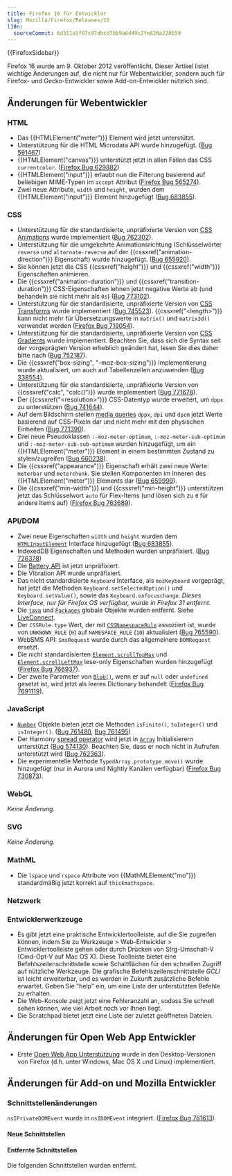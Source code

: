 ```yaml
---
title: Firefox 16 für Entwickler
slug: Mozilla/Firefox/Releases/16
l10n:
  sourceCommit: 6d311a5f07c97dbcd7bb9a6d49c2fe820a228659
---
```


{{FirefoxSidebar}}

Firefox 16 wurde am 9. Oktober 2012 veröffentlicht. Dieser Artikel listet wichtige Änderungen auf, die nicht nur für Webentwickler, sondern auch für Firefox- und Gecko-Entwickler sowie Add-on-Entwickler nützlich sind.

## Änderungen für Webentwickler

### HTML

- Das {{HTMLElement("meter")}} Element wird jetzt unterstützt.
- Unterstützung für die HTML Microdata API wurde hinzugefügt. ([Bug 591467](https://bugzil.la/591467))
- {{HTMLElement("canvas")}} unterstützt jetzt in allen Fällen das CSS `currentcolor`. ([Firefox Bug 629882](https://bugzil.la/629882))
- {{HTMLElement("input")}} erlaubt nun die Filterung basierend auf beliebigen MIME-Typen im `accept` Attribut ([Firefox Bug 565274](https://bugzil.la/565274)).
- Zwei neue Attribute, `width` und `height`, wurden dem {{HTMLElement("input")}} Element hinzugefügt ([Bug 683855](https://bugzil.la/683855)).

### CSS

- Unterstützung für die standardisierte, unpräfixierte Version von [CSS Animations](/de/docs/Web/CSS/CSS_animations/Using_CSS_animations) wurde implementiert ([Bug 762302](https://bugzil.la/762302)).
- Unterstützung für die umgekehrte Animationsrichtung (Schlüsselwörter `reverse` und `alternate-reverse` auf der {{cssxref("animation-direction")}} Eigenschaft) wurde hinzugefügt. ([Bug 655920](https://bugzil.la/655920)).
- Sie können jetzt die CSS {{cssxref("height")}} und {{cssxref("width")}} Eigenschaften animieren.
- Die {{cssxref("animation-duration")}} und {{cssxref("transition-duration")}} CSS-Eigenschaften lehnen jetzt negative Werte ab (und behandeln sie nicht mehr als `0s`) ([Bug 773102](https://bugzil.la/773102)).
- Unterstützung für die standardisierte, unpräfixierte Version von [CSS Transforms](/de/docs/Web/CSS/CSS_transforms/Using_CSS_transforms) wurde implementiert ([Bug 745523](https://bugzil.la/745523)). {{cssxref("&lt;length&gt;")}} kann nicht mehr für Übersetzungswerte in `matrix()` und `matrix3d()` verwendet werden ([Firefox Bug 719054](https://bugzil.la/719054)).
- Unterstützung für die standardisierte, unpräfixierte Version von [CSS Gradients](/de/docs/Web/CSS/CSS_images/Using_CSS_gradients) wurde implementiert. Beachten Sie, dass sich die Syntax seit der vorgeprägten Version erheblich geändert hat, lesen Sie dies daher bitte nach ([Bug 752187](https://bugzil.la/752187)).
- Die {{cssxref("box-sizing", "-moz-box-sizing")}} Implementierung wurde aktualisiert, um auch auf Tabellenzellen anzuwenden ([Bug 338554](https://bugzil.la/338554)).
- Unterstützung für die standardisierte, unpräfixierte Version von {{cssxref("calc", "calc()")}} wurde implementiert ([Bug 771678](https://bugzil.la/771678)).
- Der {{cssxref("&lt;resolution&gt;")}} CSS-Datentyp wurde erweitert, um `dppx` zu unterstützen ([Bug 741644](https://bugzil.la/741644)).
- Auf dem Bildschirm stellen [media queries](/de/docs/Web/CSS/CSS_media_queries/Using_media_queries) `dppx`, `dpi` und `dpcm` jetzt Werte basierend auf CSS-Pixeln dar und nicht mehr mit den physischen Einheiten ([Bug 771390](https://bugzil.la/771390)).
- Drei neue Pseudoklassen `:-moz-meter-optimum`, `:-moz-meter-sub-optimum` und `:-moz-meter-sub-sub-optimum` wurden hinzugefügt, um ein {{HTMLElement("meter")}} Element in einem bestimmten Zustand zu stylen/zugreifen ([Bug 660238](https://bugzil.la/660238)).
- Die {{cssxref("appearance")}} Eigenschaft erhält zwei neue Werte: `meterbar` und `meterchunk`. Sie stellen Komponenten im Inneren des {{HTMLElement("meter")}} Elements dar ([Bug 659999](https://bugzil.la/659999)).
- Die {{cssxref("min-width")}} und {{cssxref("min-height")}} unterstützen jetzt das Schlüsselwort `auto` für Flex-Items (und lösen sich zu `0` für andere Items auf) ([Firefox Bug 763689](https://bugzil.la/763689)).

### API/DOM

- Zwei neue Eigenschaften `width` und `height` wurden dem [`HTMLInputElement`](/de/docs/Web/API/HTMLInputElement) Interface hinzugefügt ([Bug 683855](https://bugzil.la/683855)).
- IndexedDB Eigenschaften und Methoden wurden unpräfixiert. ([Bug 726378](https://bugzil.la/726378))
- Die [Battery API](/de/docs/Web/API/Navigator/getBattery) ist jetzt unpräfixiert.
- Die Vibration API wurde unpräfixiert.
- Das nicht standardisierte `Keyboard` Interface, als `mozKeyboard` vorgeprägt, hat jetzt die Methoden `Keyboard.setSelectedOption()` und `Keyboard.setValue()`, sowie das `Keyboard.onfocuschange`. _Dieses Interface, nur für Firefox OS verfügbar, wurde in Firefox 31 entfernt._
- Die [`java`](/de/docs/LiveConnect_Reference/java) und [`Packages`](/de/docs/LiveConnect_Reference/Packages) globale Objekte wurden entfernt. Siehe [LiveConnect](/de/docs/LiveConnect).
- Der `CSSRule.type` Wert, der mit [`CSSNamespaceRule`](/de/docs/Web/API/CSSNamespaceRule) assoziiert ist, wurde von `UNKNOWN_RULE` (`0`) auf `NAMESPACE_RULE` (`10`) aktualisiert ([Bug 765590](https://bugzil.la/765590)).
- WebSMS API: `SmsRequest` wurde durch das allgemeinere `DOMRequest` ersetzt.
- Die nicht standardisierten [`Element.scrollTopMax`](/de/docs/Web/API/Element/scrollTopMax) und [`Element.scrollLeftMax`](/de/docs/Web/API/Element/scrollLeftMax) lese-only Eigenschaften wurden hinzugefügt ([Firefox Bug 766937](https://bugzil.la/766937)).
- Der zweite Parameter von [`Blob()`](/de/docs/Web/API/Blob/Blob), wenn er auf `null` oder `undefined` gesetzt ist, wird jetzt als leeres Dictionary behandelt ([Firefox Bug 7691119](https://bugzil.la/7691119)).

### JavaScript

- [`Number`](/de/docs/Web/JavaScript/Reference/Global_Objects/Number) Objekte bieten jetzt die Methoden `isFinite()`, `toInteger()` und `isInteger()`. ([Bug 761480](https://bugzil.la/761480), [Bug 761495](https://bugzil.la/761495))
- Der Harmony [spread operator](https://web.archive.org/web/20161222114355/http://wiki.ecmascript.org/doku.php?id=harmony:spread) wird jetzt in [`Array`](/de/docs/Web/JavaScript/Reference/Global_Objects/Array) Initialisierern unterstützt ([Bug 574130](https://bugzil.la/574130)). Beachten Sie, dass er noch nicht in Aufrufen unterstützt wird ([Bug 762363](https://bugzil.la/762363)).
- Die experimentelle Methode `TypedArray.prototype.move()` wurde hinzugefügt (nur in Aurora und Nightly Kanälen verfügbar) ([Firefox Bug 730873](https://bugzil.la/730873)).

### WebGL

_Keine Änderung._

### SVG

_Keine Änderung._

### MathML

- Die `lspace` und `rspace` Attribute von {{MathMLElement("mo")}} standardmäßig jetzt korrekt auf `thickmathspace`.

### Netzwerk

### Entwicklerwerkzeuge

- Es gibt jetzt eine praktische Entwicklertoolleiste, auf die Sie zugreifen können, indem Sie zu Werkzeuge > Web-Entwickler > Entwicklertoolleiste gehen oder durch Drücken von Strg-Umschalt-V (Cmd-Opt-V auf Mac OS X). Diese Toolleiste bietet eine Befehlszeilenschnittstelle sowie Schaltflächen für den schnellen Zugriff auf nützliche Werkzeuge. Die grafische Befehlszeilenschnittstelle _GCLI_ ist leicht erweiterbar, und es werden in Zukunft zusätzliche Befehle erwartet. Geben Sie "help" ein, um eine Liste der unterstützten Befehle zu erhalten.
- Die Web-Konsole zeigt jetzt eine Fehleranzahl an, sodass Sie schnell sehen können, wie viel Arbeit noch vor Ihnen liegt.
- Die Scratchpad bietet jetzt eine Liste der zuletzt geöffneten Dateien.

## Änderungen für Open Web App Entwickler

- Erste [Open Web App Unterstützung](/de/docs/Web/Apps/Getting_Started) wurde in den Desktop-Versionen von Firefox (d.h. unter Windows, Mac OS X und Linux) implementiert.

## Änderungen für Add-on und Mozilla Entwickler

### Schnittstellenänderungen

`nsIPrivateDOMEvent` wurde in `nsIDOMEvent` integriert. ([Firefox Bug 761613](https://bugzil.la/761613))

#### Neue Schnittstellen

#### Entfernte Schnittstellen

Die folgenden Schnittstellen wurden entfernt.
